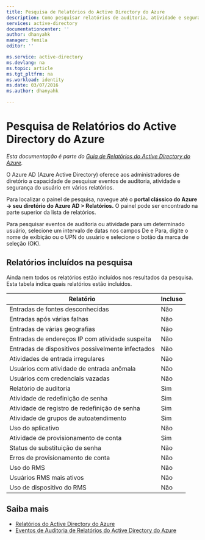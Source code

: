 ```yaml
---
title: Pesquisa de Relatórios do Active Directory do Azure
description: Como pesquisar relatórios de auditoria, atividade e segurança do Active Directory do Azure
services: active-directory
documentationcenter: ''
author: dhanyahk
manager: femila
editor: ''

ms.service: active-directory
ms.devlang: na
ms.topic: article
ms.tgt_pltfrm: na
ms.workload: identity
ms.date: 03/07/2016
ms.author: dhanyahk

---
```

# Pesquisa de Relatórios do Active Directory do Azure
*Esta documentação é parte do [Guia de Relatórios do Active Directory do Azure](active-directory-reporting-guide.md).*

O Azure AD (Azure Active Directory) oferece aos administradores de diretório a capacidade de pesquisar eventos de auditoria, atividade e segurança do usuário em vários relatórios.

Para localizar o painel de pesquisa, navegue até o **portal clássico do Azure -> seu diretório do Azure AD > Relatórios.** O painel pode ser encontrado na parte superior da lista de relatórios.

Para pesquisar eventos de auditoria ou atividade para um determinado usuário, selecione um intervalo de datas nos campos De e Para, digite o nome de exibição ou o UPN do usuário e selecione o botão da marca de seleção (OK).

## Relatórios incluídos na pesquisa
Ainda nem todos os relatórios estão incluídos nos resultados da pesquisa. Esta tabela indica quais relatórios estão incluídos.

| Relatório | Incluso |
| --- | --- |
| Entradas de fontes desconhecidas |Não |
| Entradas após várias falhas |Não |
| Entradas de várias geografias |Não |
| Entradas de endereços IP com atividade suspeita |Não |
| Entradas de dispositivos possivelmente infectados |Não |
| Atividades de entrada irregulares |Não |
| Usuários com atividade de entrada anômala |Não |
| Usuários com credenciais vazadas |Não |
| Relatório de auditoria |Sim |
| Atividade de redefinição de senha |Sim |
| Atividade de registro de redefinição de senha |Sim |
| Atividade de grupos de autoatendimento |Sim |
| Uso do aplicativo |Não |
| Atividade de provisionamento de conta |Sim |
| Status de substituição de senha |Não |
| Erros de provisionamento de conta |Não |
| Uso do RMS |Não |
| Usuários RMS mais ativos |Não |
| Uso de dispositivo do RMS |Não |

## Saiba mais
* [Relatórios do Active Directory do Azure](active-directory-view-access-usage-reports.md)
* [Eventos de Auditoria de Relatórios do Active Directory do Azure](active-directory-reporting-audit-events.md)

<!---HONumber=AcomDC_0928_2016-->